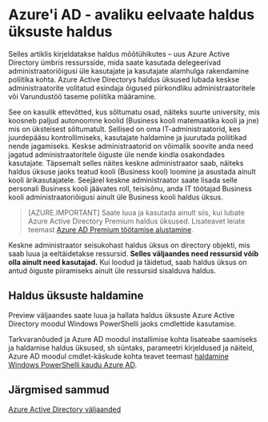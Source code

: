 <properties
   pageTitle="Azure Active Directory haldus üksuste haldus"
   description="Täpsema delegeerimine Azure Active Directory õiguste haldus üksuste abil"
   services="active-directory"
   documentationCenter=""
   authors="curtand"
   manager="femila"
   editor=""/>

<tags
   ms.service="active-directory"
   ms.devlang="na"
   ms.topic="article"
   ms.tgt_pltfrm="na"
   ms.workload="identity"
   ms.date="08/23/2016"
   ms.author="curtand"/>

# <a name="administrative-units-management-in-azure-ad---public-preview"></a>Azure'i AD - avaliku eelvaate haldus üksuste haldus

Selles artiklis kirjeldatakse haldus mõõtühikutes – uus Azure Active Directory ümbris ressursside, mida saate kasutada delegeerivad administraatoriõigusi üle kasutajate ja kasutajate alamhulga rakendamine poliitika kohta. Azure Active Directorys haldus üksused lubada keskse administraatorite volitatud esindaja õigused piirkondliku administraatoritele või Varundustöö taseme poliitika määramine.

See on kasulik ettevõtted, kus sõltumatu osad, näiteks suurte university, mis koosneb paljud autonoomne koolid (Business kooli matemaatika kooli ja jne) mis on üksteisest sõltumatult. Sellised on oma IT-administraatorid, kes juurdepääsu kontrollimiseks, kasutajate haldamine ja juurutada poliitikad nende jagamiseks. Keskse administraatorid on võimalik soovite anda need jagatud administraatoritele õiguste üle nende kindla osakondades kasutajate. Täpsemalt selles näites keskne administraator saab, näiteks haldus üksuse jaoks teatud kooli (Business kool) loomine ja asustada ainult kooli ärikasutajatele. Seejärel keskne administraator saate lisada selle personali Business kooli jäävates roll, teisisõnu, anda IT töötajad Business kooli administraatoriõigusi ainult üle Business kooli haldus üksus.

> [AZURE.IMPORTANT]
> Saate luua ja kasutada ainult siis, kui lubate Azure Active Directory Premium haldus üksused. Lisateavet leiate teemast [Azure AD Premium töötamise alustamine](active-directory-get-started-premium.md).

Keskne administraator seisukohast haldus üksus on directory objekti, mis saab luua ja eeltäidetakse ressursid. **Selles väljaandes need ressursid võib olla ainult need kasutajad.** Kui loodud ja täidetud, saab haldus üksus on antud õiguste piiramiseks ainult üle ressursid sisalduva haldus.

## <a name="managing-administrative-units"></a>Haldus üksuste haldamine

Preview väljaandes saate luua ja hallata haldus üksuste Azure Active Directory moodul Windows PowerShelli jaoks cmdlettide kasutamise.

Tarkvaranõuded ja Azure AD moodul installimise kohta lisateabe saamiseks ja haldamise haldus üksused, sh süntaks, parameetri kirjeldused ja näiteid, Azure AD moodul cmdlet-käskude kohta teavet teemast [haldamine Windows PowerShelli kaudu Azure AD](https://msdn.microsoft.com/library/azure/jj151815.aspx).


## <a name="next-steps"></a>Järgmised sammud
[Azure Active Directory väljaanded](active-directory-editions.md)

